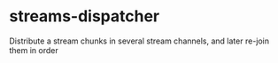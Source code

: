 # streams-dispatcher

Distribute a stream chunks in several stream channels, and later re-join them in order
